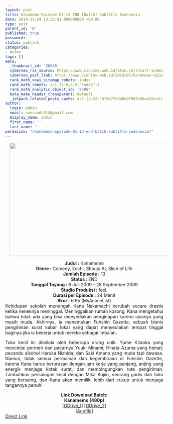 ```yaml
---
layout: post
title: Kanamemo Episode 01-13 END [Batch] Subtitle Indonesia
date: 2019-11-24 13:38:01.000000000 +00:00
type: post
parent_id: '0'
published: true
password: ''
status: publish
categories:
- Anime
tags: []
meta:
  _thumbnail_id: '20626'
  cyberseo_rss_source: https://www.ciunime.web.id/atom.xml?start-index=1501&max-results=150
  cyberseo_post_link: https://www.ciunime.web.id/2019/07/kanamemo-episode-01-13-end-batch.html
  rank_math_news_sitemap_robots: index
  rank_math_robots: a:1:{i:0;s:5:"index";}
  rank_math_analytic_object_id: '2495'
  kata_make_header_transparent: default
  _jetpack_related_posts_cache: a:1:{s:32:"8f6677c9d6b0f903e98ad32ec61f8deb";a:2:{s:7:"expires";i:1656157859;s:7:"payload";a:0:{}}}
author:
  login: admin
  email: senseads014@gmail.com
  display_name: admin
  first_name: ''
  last_name: ''
permalink: "/kanamemo-episode-01-13-end-batch-subtitle-indonesia/"
---
```

<div class="separator" style="clear: both; text-align: center;"><a href="https://1.bp.blogspot.com/-YqDSjMcRmag/XR-hUgTk6YI/AAAAAAAAbCs/bLeGd7YfddsORxel3ePa-_bY2I79C9YIwCLcBGAs/s1600/Kanamemo.jpg" imageanchor="1" style="margin-left: 1em; margin-right: 1em;"><img border="0" data-original-height="720" data-original-width="1280" height="360" src="{{ site.baseurl }}/assets/2019/11/Kanamemo.jpg" width="640" /></a></div>
<p>
<div style="text-align: center;"><b>Judul</b><b><b> </b>:</b> Kanamemo</div>
<div style="text-align: center;"><b><b>Genre :</b></b> Comedy, Ecchi, Shoujo Ai, Slice of Life</div>
<div style="text-align: center;"><b>Jumlah Episode :</b> 13<br /><b>Status :&nbsp;</b>END<br /><b>Tanggal Tayang :</b> 6 Juli 2009 - 28 September 2009<br /><b>Studio Produksi :</b> feel.<br /><b>Durasi per Episode :</b> 24 Menit</div>
<div style="text-align: center;"><b>Skor :</b> 6.95 (MyAnimeList)</div>
<div style="text-align: center;"></div>
<div style="text-align: justify;">Kehidupan sekolah menengah Kana Nakamachi berubah secara drastis ketika neneknya meninggal. Meninggalkan rumah kosong, Kana mengetahui bahwa tidak ada yang bisa menyediakan penginapan karena usianya yang masih muda. Akhirnya, ia menemukan Fuhshin Gazette, sebuah bisnis pengiriman surat kabar lokal yang dapat menyediakan tempat tinggal baginya jika ia bekerja untuk mereka sebagai imbalan.</p>
<p>Toko kecil ini dikelola oleh beberapa orang unik: Yume Kitaoka yang mencintai permen dan pacarnya Yuuki Minami; Hinata Azuma yang hemat; pecandu alkohol Haruka Nishida; dan Saki Amano yang muda tapi dewasa. Namun, tidak semua permainan dan kegembiraan di Fuhshin Gazette, karena Kana harus berurusan dengan jam kerja yang panjang, anjing yang energik menjaga kotak surat, dan membingungkan rute pengiriman. Tambahkan persaingan kecil dengan Mika Kujiin, seorang gadis dari toko yang bersaing, dan Kana akan memiliki lebih dari cukup untuk menjaga tangannya penuh!</p></div>
<div style="text-align: justify;"></div>
<div style="text-align: justify;"></div>
<div style="text-align: center;"><b>Link Download Batch:</b></div>
<div style="text-align: center;"><b>Kanamemo (480p)</b></div>
<div style="text-align: center;">[<a href="https://drive.google.com/uc?id=1OmweqcNlip77xHzhYrl1BUeFZ8LYAfob" target="_blank" rel="noopener">GDrive_1</a>] [<a href="https://drive.google.com/uc?id=1seK0fWsA7tcK9fAcwNm3T17_T7-NVb5u" target="_blank" rel="noopener">GDrive_2</a>]<br />[<a href="https://acefile.co/f/9406634/kuso-kanamemo-bd-rar" target="_blank" rel="noopener">Acefile</a>]</div>
<link rel="stylesheet" href="https://cdnjs.cloudflare.com/ajax/libs/font-awesome/4.7.0/css/font-awesome.min.css" />
<div class="divbtn"> <a href="https://handymansurrender.com/fihup8buzv?key=94550f7ce39444073321dde3b8782f97" class="btn"><i class="fa fa-download"></i> Direct Link</a> </div>
